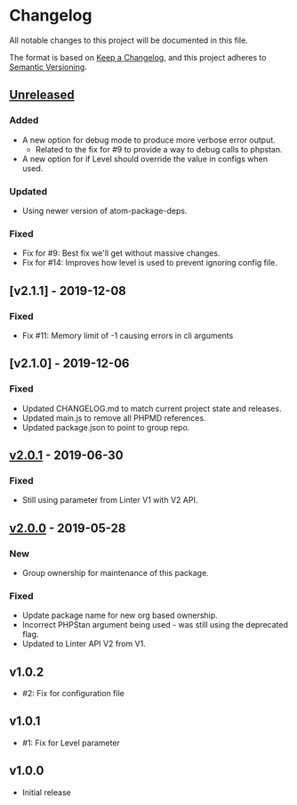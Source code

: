# Changelog
All notable changes to this project will be documented in this file.

The format is based on [Keep a Changelog](https://keepachangelog.com/en/1.0.0/),
and this project adheres to [Semantic Versioning](https://semver.org/spec/v2.0.0.html).

## [Unreleased]
### Added
- A new option for debug mode to produce more verbose error output.
  - Related to the fix for #9 to provide a way to debug calls to phpstan.
- A new option for if Level should override the value in configs when used.

### Updated
- Using newer version of atom-package-deps.

### Fixed
- Fix for #9: Best fix we'll get without massive changes.
- Fix for #14: Improves how level is used to prevent ignoring config file.

## [v2.1.1] - 2019-12-08
### Fixed
- Fix #11: Memory limit of -1 causing errors in cli arguments

## [v2.1.0] - 2019-12-06
### Fixed
- Updated CHANGELOG.md to match current project state and releases.
- Updated main.js to remove all PHPMD references.
- Updated package.json to point to group repo.

## [v2.0.1] - 2019-06-30
### Fixed
- Still using parameter from Linter V1 with V2 API.

## [v2.0.0] - 2019-05-28
### New
- Group ownership for maintenance of this package.

### Fixed
- Update package name for new org based ownership.
- Incorrect PHPStan argument being used - was still using the deprecated flag.
- Updated to Linter API V2 from V1.

## v1.0.2
- #2: Fix for configuration file

## v1.0.1
- #1: Fix for Level parameter

## v1.0.0
- Initial release

[unreleased]: https://github.com/AtomLinter/atom-linter-phpstan/compare/v2.0.1...HEAD
[v2.0.1]: https://github.com/AtomLinter/atom-linter-phpstan/compare/v2.0.0...v2.0.1
[v2.0.0]: https://github.com/AtomLinter/atom-linter-phpstan/compare/v1.0.2...v2.0.0
